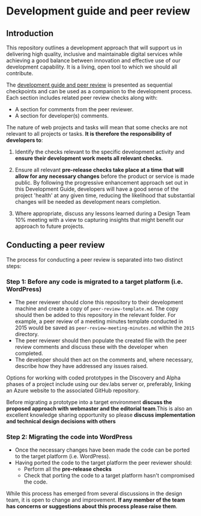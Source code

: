 # Development guide and peer review

## Introduction

This repository outlines a development approach that will support us in delivering high quality, inclusive and maintainable digital services while achieving a good balance between innovation and effective use of our development capability. It is a living, open tool to which we should all contribute.

The [development guide and peer review](/peer-review-template.md) is presented as sequential checkpoints and can be used as a companion to the development process. Each section includes related peer review checks along with:

 * A section for comments from the peer reviewer. 
 * A section for developer(s) comments.

The nature of web projects and tasks will mean that some checks are not relevant to all projects or tasks. **It is therefore the responsibility of developers to**: 

1. Identify the checks relevant to the specific development activity and **ensure their development work meets all relevant checks**. 

2. Ensure all relevant **pre-release checks take place at a time that will allow for any necessary changes** before the product or service is made public. By following the progressive enhancement approach set out in this Development Guide, developers will have a good sense of the project 'health' at any given time, reducing the likelihood that substantial changes will be needed as development nears completion.

3. Where appropriate, discuss any lessons learned during a Design Team 10% meeting with a view to capturing insights that might benefit our approach to future projects.

## Conducting a peer review

The process for conducting a peer review is separated into two distinct steps: 

### Step 1: Before any code is migrated to a target platform (i.e. WordPress) 

* The peer reviewer should clone this repository to their development machine and create a copy of ```peer-review-template.md```. The copy should then be added to this repository in the relevant folder. For example, a peer review of a meeting minutes template conducted in 2015 would be saved as ```peer-review-meeting-minutes.md``` within the ```2015``` directory.
* The peer reviewer should then populate the created file with the peer review comments and discuss these with the developer when completed. 
* The developer should then act on the comments and, where necessary, describe how they have addressed any issues raised. 

Options for working with coded prototypes in the Discovery and Alpha phases of a project include using our dev.labs server or, preferably, linking an Azure website to the associated GitHub repository. 

Before migrating a prototype into a target environment **discuss the proposed approach with webmaster and the editorial team**.This is also an excellent knowledge sharing opportunity so please **discuss implementation and technical design decisions with others**</span>

### Step 2: Migrating the code into WordPress

* Once the necessary changes have been made the code can be ported to the target platform (i.e. WordPress).
* Having ported the code to the target platform the peer reviewer should:
  * Perform all the **pre-release checks**
  * Check that porting the code to a target platform hasn't compromised the code. 

While this process has emerged from several discussions in the design team, it is open to change and improvement. **If any member of the team has concerns or suggestions about this process please raise them**. 
